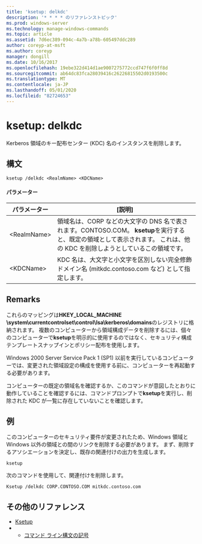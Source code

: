```yaml
---
title: 'ksetup: delkdc'
description: '* * * * のリファレンストピック'
ms.prod: windows-server
ms.technology: manage-windows-commands
ms.topic: article
ms.assetid: 7d6ec389-094c-4a7b-a78b-605497ddc289
author: coreyp-at-msft
ms.author: coreyp
manager: dongill
ms.date: 10/16/2017
ms.openlocfilehash: 19ebe322d414d1ae9007275772ccd747f6f0ff8d
ms.sourcegitcommit: ab64dc83fca28039416c26226815502d0193500c
ms.translationtype: MT
ms.contentlocale: ja-JP
ms.lasthandoff: 05/01/2020
ms.locfileid: "82724653"
---
```

# <a name="ksetupdelkdc"></a>ksetup: delkdc



Kerberos 領域のキー配布センター (KDC) 名のインスタンスを削除します。

## <a name="syntax"></a>構文

```
ksetup /delkdc <RealmName> <KDCName>
```

#### <a name="parameters"></a>パラメーター

|パラメーター|[説明]|
|---------|-----------|
|\<RealmName>|領域名は、CORP などの大文字の DNS 名で表されます。CONTOSO.COM。 **ksetup**を実行すると、既定の領域として表示されます。 これは、他の KDC を削除しようとしているこの領域です。|
|\<KDCName>|KDC 名は、大文字と小文字を区別しない完全修飾ドメイン名 (mitkdc.contoso.com など) として指定します。|

## <a name="remarks"></a>Remarks

これらのマッピングは**HKEY_LOCAL_MACHINE \system\currentcontrolset\control\lsa\kerberos\domains**のレジストリに格納されます。 複数のコンピューターから領域構成データを削除するには、個々のコンピューターで**ksetup**を明示的に使用するのではなく、セキュリティ構成テンプレートスナップインとポリシー配布を使用します。

Windows 2000 Server Service Pack 1 (SP1) 以前を実行しているコンピューターでは、変更された領域設定の構成を使用する前に、コンピューターを再起動する必要があります。

コンピューターの既定の領域名を確認するか、このコマンドが意図したとおりに動作していることを確認するには、コマンドプロンプトで**ksetup**を実行し、削除された KDC が一覧に存在していないことを確認します。

## <a name="examples"></a>例

このコンピューターのセキュリティ要件が変更されたため、Windows 領域と Windows 以外の領域との間のリンクを削除する必要があります。 まず、削除するアソシエーションを決定し、既存の関連付けの出力を生成します。
```
ksetup
```
次のコマンドを使用して、関連付けを削除します。
```
Ksetup /delkdc CORP.CONTOSO.COM mitkdc.contoso.com
```

## <a name="additional-references"></a>その他のリファレンス

-   [Ksetup](ksetup.md)
-   - [コマンド ライン構文の記号](command-line-syntax-key.md)